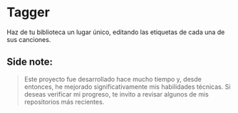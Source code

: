 # Tagger
Haz de tu biblioteca un lugar único, editando las etiquetas de cada una de sus canciones.

## Side note:
> Este proyecto fue desarrollado hace mucho tiempo y, desde entonces, he mejorado significativamente mis habilidades técnicas. Si deseas verificar mi progreso, te invito a revisar algunos de mis repositorios más recientes.
